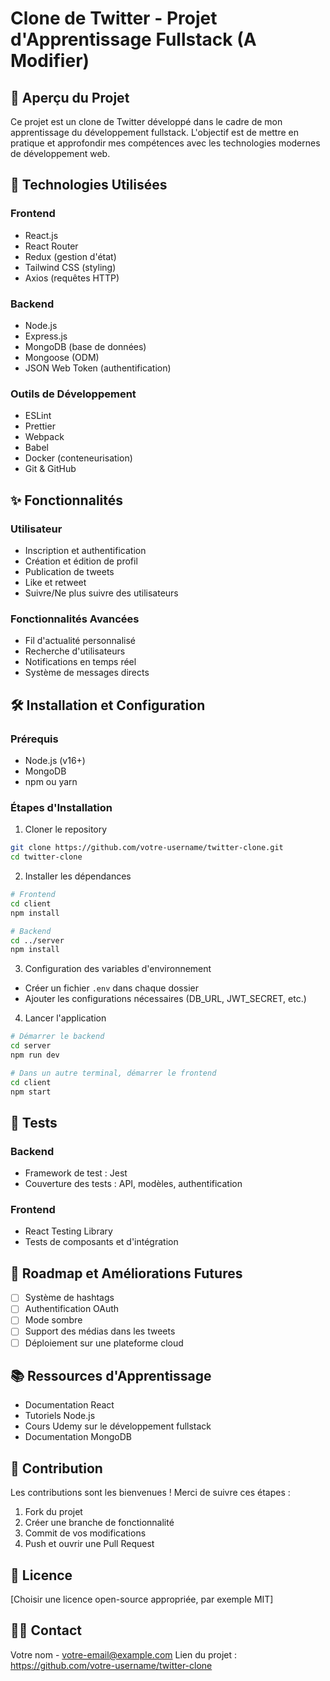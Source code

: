 # Clone de Twitter - Projet d'Apprentissage Fullstack (A Modifier)

## 📌 Aperçu du Projet

Ce projet est un clone de Twitter développé dans le cadre de mon apprentissage du développement fullstack. L'objectif est de mettre en pratique et approfondir mes compétences avec les technologies modernes de développement web.

## 🚀 Technologies Utilisées

### Frontend
- React.js
- React Router
- Redux (gestion d'état)
- Tailwind CSS (styling)
- Axios (requêtes HTTP)

### Backend
- Node.js
- Express.js
- MongoDB (base de données)
- Mongoose (ODM)
- JSON Web Token (authentification)

### Outils de Développement
- ESLint
- Prettier
- Webpack
- Babel
- Docker (conteneurisation)
- Git & GitHub

## ✨ Fonctionnalités

### Utilisateur
- Inscription et authentification
- Création et édition de profil
- Publication de tweets
- Like et retweet
- Suivre/Ne plus suivre des utilisateurs

### Fonctionnalités Avancées
- Fil d'actualité personnalisé
- Recherche d'utilisateurs
- Notifications en temps réel
- Système de messages directs

## 🛠 Installation et Configuration

### Prérequis
- Node.js (v16+)
- MongoDB
- npm ou yarn

### Étapes d'Installation

1. Cloner le repository
```bash
git clone https://github.com/votre-username/twitter-clone.git
cd twitter-clone
```

2. Installer les dépendances
```bash
# Frontend
cd client
npm install

# Backend
cd ../server
npm install
```

3. Configuration des variables d'environnement
- Créer un fichier `.env` dans chaque dossier
- Ajouter les configurations nécessaires (DB_URL, JWT_SECRET, etc.)

4. Lancer l'application
```bash
# Démarrer le backend
cd server
npm run dev

# Dans un autre terminal, démarrer le frontend
cd client
npm start
```

## 🧪 Tests

### Backend
- Framework de test : Jest
- Couverture des tests : API, modèles, authentification

### Frontend
- React Testing Library
- Tests de composants et d'intégration

## 🚧 Roadmap et Améliorations Futures

- [ ] Système de hashtags
- [ ] Authentification OAuth
- [ ] Mode sombre
- [ ] Support des médias dans les tweets
- [ ] Déploiement sur une plateforme cloud

## 📚 Ressources d'Apprentissage

- Documentation React
- Tutoriels Node.js
- Cours Udemy sur le développement fullstack
- Documentation MongoDB

## 🤝 Contribution

Les contributions sont les bienvenues ! Merci de suivre ces étapes :
1. Fork du projet
2. Créer une branche de fonctionnalité
3. Commit de vos modifications
4. Push et ouvrir une Pull Request

## 📄 Licence

[Choisir une licence open-source appropriée, par exemple MIT]

## 👨‍💻 Contact

Votre nom - votre-email@example.com
Lien du projet : https://github.com/votre-username/twitter-clone
